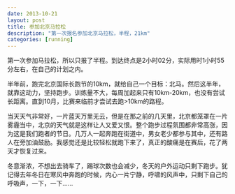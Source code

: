 ```yaml
---
date: 2013-10-21
layout: post
title: 参加北京马拉松
description: "第一次报名参加北京马拉松，半程，21km"
categories: [running]
---
```


第一次参加马拉松，所以只报了半程。到达终点是2小时02分，实际用时1小时55分左右，在自己的计划之内。  

半年前，跑完北京国际长跑节的10km，就给自己一个目标：北马。然后这半年，就靠这动力，坚持跑步。训练量不大，每周加起来只有10km-20km，也没有尝试长距离。直到10月，比赛来临前才尝试去跑>10km的路程。  

当天天气非常好，一片蓝天万里无云，但是在那之前的几天里，北京都笼罩在一片雾霾当中，北京的天气就是这样让人又爱又恨。整个跑步过程氛围都非常高涨，因为这是我们跑者的节日。几万人一起奔跑在街道中，男女老少都参与其中，还有路人在旁加油鼓励。我感觉还是比较轻松就跑下来了，真正的酸痛是在赛后，花了两天才恢复过来。 

冬意渐浓，不想出去骑车了，踢球次数也会减少，冬天的户外运动只剩下跑步。犹记得去年冬日在寒风中奔跑的时候，内心一片宁静，呼啸的风声中，只剩下自己的呼吸声，一下，一下……  
